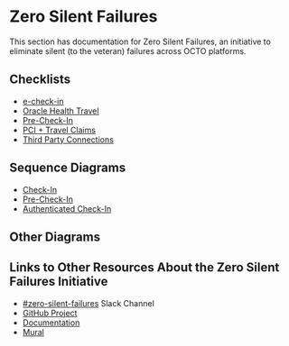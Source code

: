 # Zero Silent Failures

This section has documentation for Zero Silent Failures, an initiative to eliminate silent (to the veteran) failures across OCTO platforms.

## Checklists
- [e-check-in](./day-of.md)
- [Oracle Health Travel](./oh-travel.md)
- [Pre-Check-In](./pre-check-in.md)
- [PCI + Travel Claims](./travel-pay.md)
- [Third Party Connections](./third-party-connections.md)

## Sequence Diagrams
- [Check-In](https://github.com/department-of-veterans-affairs/va.gov-team/blob/master/products/health-care/checkin/engineering/architecture-diagrams/sequenceDiagram_checkInExp.md#initiate-check-in)
- [Pre-Check-In](https://github.com/department-of-veterans-affairs/va.gov-team/blob/master/products/health-care/checkin/engineering/architecture-diagrams/sequenceDiagram_preCheckInExp.md)
- [Authenticated Check-In](https://github.com/department-of-veterans-affairs/va.gov-team/blob/master/products/health-care/checkin/engineering/architecture-diagrams/sequenceDiagram_full_auth_checkInExp.md)

## Other Diagrams

## Links to Other Resources About the Zero Silent Failures Initiative
- [#zero-silent-failures](https://dsva.slack.com/archives/C07KTTFP308) Slack Channel
- [GitHub Project](https://github.com/orgs/department-of-veterans-affairs/projects/1362/views/1)
- [Documentation](https://github.com/department-of-veterans-affairs/va.gov-team-sensitive/tree/master/platform/practices/zero-silent-failures)
- [Mural](https://app.mural.co/t/departmentofveteransaffairs9999/m/departmentofveteransaffairs9999/1725039866656/acef910b4260fba0fa520275aef2278b8a2c972c?sender=u9ae4d29a0ed5c3d2753a7824)
